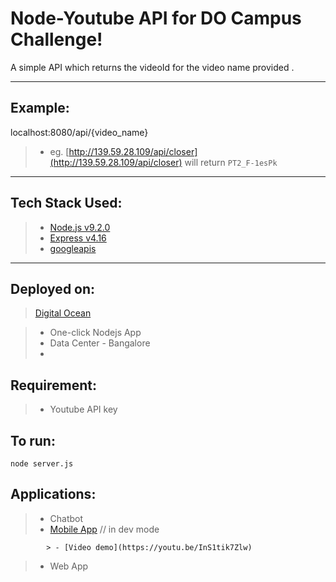 Node-Youtube API for DO Campus Challenge!
===================


A simple API which returns the videoId for the video name provided .

----------


Example:
-------------

localhost:8080/api/{video_name}

>

> - eg. [http://139.59.28.109/api/closer](http://139.59.28.109/api/closer) will return `PT2_F-1esPk`

----------


Tech Stack Used:
-------------



> 

> - [Node.js v9.2.0](https://nodejs.org/en/)
> - [Express v4.16](https://expressjs.com/)
> - [googleapis](https://www.npmjs.com/package/googleapis)


----------


Deployed on:
-------------



> [Digital Ocean](https://digitalocean.com)

> - One-click Nodejs App 
> - Data Center - Bangalore
> - 

Requirement:
-------------

> - Youtube API key


To run:
-------------

`node server.js`


Applications:
-------------

> - Chatbot
> - [Mobile App](https://drive.google.com/open?id=0Byt5FwEh155SSFZTT2dtb0xRclYzWkFVUFl1aThqWWd4Wm1z) // in dev mode

            > - [Video demo](https://youtu.be/InS1tik7Zlw)
> - Web App

